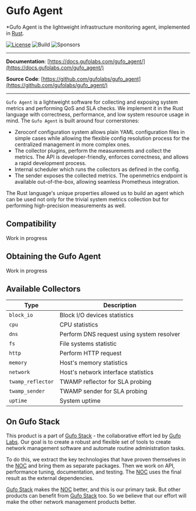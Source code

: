 # Gufo Agent

*Gufo Agent is the lightweight infrastructure monitoring agent, implemented in [Rust][Rust].

[![License](https://img.shields.io/badge/License-BSD_3--Clause-blue.svg)](https://opensource.org/licenses/BSD-3-Clause)
![Build](https://img.shields.io/github/actions/workflow/status/gufolabs/gufo_agent/tests.yml?branch=master)
![Sponsors](https://img.shields.io/github/sponsors/gufolabs)

---

**Documentation**: [https://docs.gufolabs.com/gufo_agent/](https://docs.gufolabs.com/gufo_agent/)

**Source Code**: [https://github.com/gufolabs/gufo_agent](https://github.com/gufolabs/gufo_agent/)

---

`Gufo Agent` is a lightweight software for collecting and exposing system metrics 
and performing QoS and SLA checks. We implement it in the Rust language with correctness,
performance, and low system resource usage in mind.
The `Gufo Agent` is built around four cornerstones:

* Zeroconf configuration system allows plain YAML configuration files
  in simple cases while allowing the flexible config resolution process 
  for the centralized management in more complex ones.
* The collector plugins, perform the measurements and collect the metrics.
  The API is developer-friendly, enforces correctness, and allows a rapid development process.
* Internal scheduler which runs the collectors as defined in the config.
* The sender exposes the collected metrics. The openmetrics endpoint is available out-of-the-box,
  allowing seamless Prometheus integration.

The Rust language's unique properties allowed us to build an agent which can be used 
not only for the trivial system metrics collection but for performing high-precision measurements
as well.

## Compatibility

Work in progress

## Obtaining the Gufo Agent

Work in progress

## Available Collectors

| Type              | Description                               |
| ----------------- | ----------------------------------------- |
| `block_io`        | Block I/O devices statistics              |
| `cpu`             | CPU statistics                            |
| `dns`             | Perform DNS request using system resolver |
| `fs`              | File systems statistic                    |
| `http`            | Perform HTTP request                      |
| `memory`          | Host's memory statistics                  |
| `network`         | Host's network interface statistics       |
| `twamp_reflector` | TWAMP reflector for SLA probing           |
| `twamp_sender`    | TWAMP sender for SLA probing              |
| `uptime`          | System uptime                             |

## On Gufo Stack

This product is a part of [Gufo Stack][Gufo Stack] - the collaborative effort 
led by [Gufo Labs][Gufo Labs]. Our goal is to create a robust and flexible 
set of tools to create network management software and automate 
routine administration tasks.

To do this, we extract the key technologies that have proven themselves 
in the [NOC][NOC] and bring them as separate packages. Then we work on API,
performance tuning, documentation, and testing. The [NOC][NOC] uses the final result
as the external dependencies.

[Gufo Stack][Gufo Stack] makes the [NOC][NOC] better, and this is our primary task. But other products
can benefit from [Gufo Stack][Gufo Stack] too. So we believe that our effort will make 
the other network management products better.

[Gufo Labs]: https://gufolabs.com/
[Gufo Stack]: https://gufolabs.com/products/gufo-stack/
[NOC]: https://getnoc.com/
[Rust]: https://rust-lang.org/

